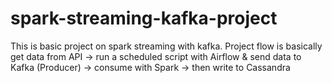 # spark-streaming-kafka-project
This is basic project on spark streaming with kafka. Project flow is basically get data from API -> run a scheduled script with Airflow &amp; send data to Kafka (Producer) -> consume with Spark -> then write to Cassandra
